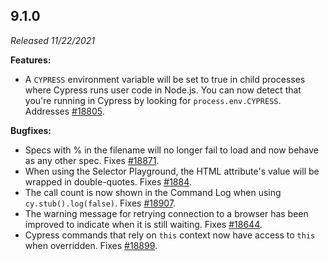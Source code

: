 ## 9.1.0

_Released 11/22/2021_

**Features:**

- A `CYPRESS` environment variable will be set to true in child processes where
  Cypress runs user code in Node.js. You can now detect that you're running in
  Cypress by looking for `process.env.CYPRESS`. Addresses
  [#18805](https://github.com/cypress-io/cypress/issues/18805).

**Bugfixes:**

- Specs with % in the filename will no longer fail to load and now behave as any
  other spec. Fixes
  [#18871](https://github.com/cypress-io/cypress/issues/18871).
- When using the Selector Playground, the HTML attribute's value will be wrapped
  in double-quotes. Fixes
  [#1884](https://github.com/cypress-io/cypress/issues/1884).
- The call count is now shown in the Command Log when using
  `cy.stub().log(false)`. Fixes
  [#18907](https://github.com/cypress-io/cypress/issues/18907).
- The warning message for retrying connection to a browser has been improved to
  indicate when it is still waiting. Fixes
  [#18644](https://github.com/cypress-io/cypress/issues/18644).
 - Cypress commands that rely on `this` context now have access to `this` when 
   overridden. Fixes [#18899](https://github.com/cypress-io/cypress/pull/18899).
